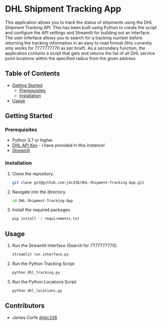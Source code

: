 # DHL Shipment Tracking App

This application allows you to track the status of shipments using the DHL Shipment Tracking API. This has been built using Python to create the script and configure the API settings and Streamlit for building out an interface. The user inferface allows you to search for a tracking number before returning the tracking information in an easy to read format (this currently only works for 7777777770 as per brief). As a secondary function, the application contains a script that gets and returns the list of all DHL service point locations within the specified radius from the given address.

## Table of Contents

- [Getting Started](#getting-started)
  - [Prerequisites](#prerequisites)
  - [Installation](#installation)
- [Usage](#usage)

## Getting Started

### Prerequisites

- Python 3.7 or higher
- [DHL API Key](https://developer.dhl.com/) - I have provided in this instance!
- [Streamlit](https://www.streamlit.io/)

### Installation

1. Clone the repository.

    ```bash
    git clone git@github.com:jdc338/DHL-Shipment-Tracking-App.git
    ```

2. Navigate into the directory.

    ```bash
    cd DHL-Shipment-Tracking-App
    ```

3. Install the required packages.

    ```bash
    pip install -r requirements.txt
    ```

## Usage

1. Run the Streamlit Interface (Search for 7777777770).

    ```bash
    streamlit run interface.py
    ```

2. Run the Python Tracking Script 

    ```bash
    python dhl_tracking.py
    ```

3. Run the Python Locations Script 

    ```bash
    python dhl_locations.py
    ```

## Contributors

- James Corfe [@jdc338](https://github.com/jdc338)

